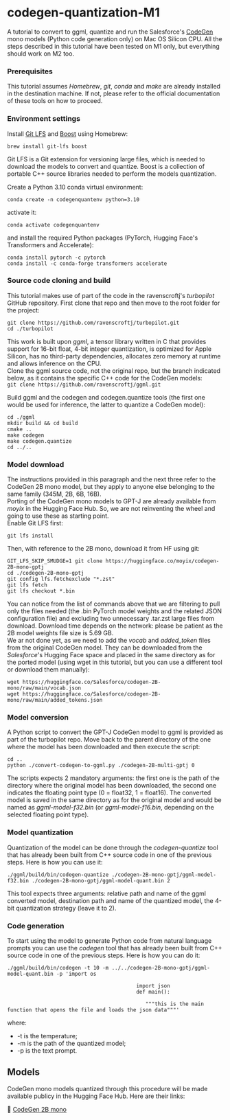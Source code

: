 # codegen-quantization-M1
A tutorial to convert to ggml, quantize and run the Salesforce's [CodeGen](https://github.com/salesforce/CodeGen) mono models (Python code generation only) on Mac OS Silicon CPU. All the steps described in this tutorial have been tested on M1 only, but everything should work on M2 too.  
### Prerequisites
This tutorial assumes *Homebrew*, *git*, *conda* and *make* are already installed in the destination machine. If not, please refer to the official documentation of these tools on how to proceed.  
### Environment settings
Install [Git LFS](https://docs.github.com/en/repositories/working-with-files/managing-large-files/installing-git-large-file-storage) and [Boost](https://www.boost.org) using Homebrew:  
  
````brew install git-lfs boost````  
  
Git LFS is a Git extension for versioning large files, which is needed to download the models to convert and quantize. Boost is a collection of portable C++ source libraries needed to perform the models quantization.  
  
Create a Python 3.10 conda virtual environment:  
  
````conda create -n codegenquantenv python=3.10````  
  
activate it:  
  
````conda activate codegenquantenv````  
  
and install the required Python packages (PyTorch, Hugging Face's Transformers and Accelerate):  
  
````
conda install pytorch -c pytorch  
conda install -c conda-forge transformers accelerate
````     
### Source code cloning and build
This tutorial makes use of part of the code in the ravenscroftj's *turbopilot* GitHub repository. First clone that repo and then move to the root folder for the project:  
  
````
git clone https://github.com/ravenscroftj/turbopilot.git
cd ./turbopilot
````
  
This work is built upon *ggml*, a tensor library written in C that provides support for 16-bit float, 4-bit integer quantization, is optimized for Apple Silicon, has no third-party dependencies, allocates zero memory at runtime and allows inference on the CPU.   
Clone the ggml source code, not the original repo, but the branch indicated below, as it contains the specific C++ code for the CodeGen models:  
````git clone https://github.com/ravenscroftj/ggml.git````
  
Build ggml and the codegen and codegen.quantize tools (the first one would be used for inference, the latter to quantize a CodeGen model):  
  
````
cd ./ggml
mkdir build && cd build
cmake ..
make codegen
make codegen.quantize
cd ../..
````  
### Model download
The instructions provided in this paragraph and the next three refer to the CodeGen 2B mono model, but they apply to anyone else belonging to the same family (345M, 2B, 6B, 16B).  
Porting of the CodeGen mono models to GPT-J are already available from *moyix* in the Hugging Face Hub. So, we are not reinventing the wheel and going to use these as starting point.  
Enable Git LFS first:  
  
````git lfs install````
  
Then, with reference to the 2B mono, download it from HF using git:  
  
````
GIT_LFS_SKIP_SMUDGE=1 git clone https://huggingface.co/moyix/codegen-2B-mono-gptj
cd ./codegen-2B-mono-gptj
git config lfs.fetchexclude "*.zst"
git lfs fetch
git lfs checkout *.bin
````
  
You can notice from the list of commands above that we are filtering to pull only the files needed (the .bin PyTorch model weights and the related JSON configuration file) and excluding two unnecessary .tar.zst large files from download. Download time depends on the network: please be patient as the 2B model weights file size is 5.69 GB.    
We ar not done yet, as we need to add the *vocab* and *added_token* files from the original CodeGen model. They can be downloaded from the *Salesforce*'s Hugging Face space and placed in the same directory as for the ported model (using wget in this tutorial, but you can use a different tool or download them manually):  
  
````
wget https://huggingface.co/Salesforce/codegen-2B-mono/raw/main/vocab.json
wget https://huggingface.co/Salesforce/codegen-2B-mono/raw/main/added_tokens.json
````
### Model conversion
A Python script to convert the GPT-J CodeGen model to ggml is provided as part of the turbopilot repo. Move back to the parent directory of the one where the model has been downloaded and then execute the script:  
  
````
cd ..
python ./convert-codegen-to-ggml.py ./codegen-2B-multi-gptj 0
````
  
The scripts expects 2 mandatory arguments: the first one is the path of the directory where the original model has been downloaded, the second one indicates the floating point type (0 = float32, 1 = float16). The converted model is saved in the same directory as for the original model and would be named as *ggml-model-f32.bin* (or *ggml-model-f16.bin*, depending on the selected floating point type).  
### Model quantization
Quantization of the model can be done through the *codegen-quantize* tool that has already been built from C++ source code in one of the previous steps. Here is how you can use it:  
  
````./ggml/build/bin/codegen-quantize ./codegen-2B-mono-gptj/ggml-model-f32.bin ./codegen-2B-mono-gptj/ggml-model-quant.bin 2````
  
This tool expects three arguments: relative path and name of the ggml converted model, destination path and name of the quantized model, the 4-bit quantization strategy (leave it to 2).  
### Code generation
To start using the model to generate Python code from natural language prompts you can use the *codegen* tool that has already been built from C++ source code in one of the previous steps. Here is how you can do it:     
````
./ggml/build/bin/codegen -t 10 -m ../../codegen-2B-mono-gptj/ggml-model-quant.bin -p 'import os

                                          import json
                                          def main():

                                             """this is the main function that opens the file and loads the json data"""'
````
    
where:  
* -t is the temperature;
* -m is the path of the quantized model;
* -p is the text prompt.  
## Models
CodeGen mono models quantized through this procedure will be made available publicy in the Hugging Face Hub. Here are their links:  
  
:hugs: [CodeGen 2B mono](https://huggingface.co/Guglielmo/CodeGen-2B-mono-ggml-quant)  
